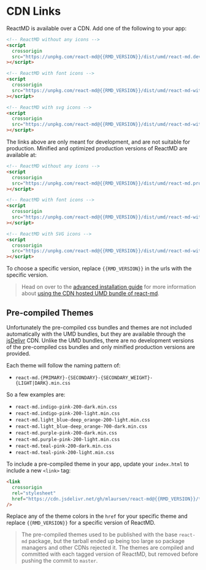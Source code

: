 # CDN Links

ReactMD is available over a CDN. Add one of the following to your app:

```html
<!-- ReactMD without any icons -->
<script
  crossorigin
  src="https://unpkg.com/react-md@{{RMD_VERSION}}/dist/umd/react-md.development.js"
></script>
```

```html
<!-- ReactMD with font icons -->
<script
  crossorigin
  src="https://unpkg.com/react-md@{{RMD_VERSION}}/dist/umd/react-md-with-font-icons.development.js"
></script>
```

```html
<!-- ReactMD with svg icons -->
<script
  crossorigin
  src="https://unpkg.com/react-md@{{RMD_VERSION}}/dist/umd/react-md-with-svg-icons.development.js"
></script>
```

The links above are only meant for development, and are not suitable for
production. Minified and optimized production versions of ReactMD are available
at:

```html
<!-- ReactMD without any icons -->
<script
  crossorigin
  src="https://unpkg.com/react-md@{{RMD_VERSION}}/dist/umd/react-md.production.min.js"
></script>
```

```html
<!-- ReactMD with font icons -->
<script
  crossorigin
  src="https://unpkg.com/react-md@{{RMD_VERSION}}/dist/umd/react-md-with-font-icons.production.min.js"
></script>
```

```html
<!-- ReactMD with SVG icons -->
<script
  crossorigin
  src="https://unpkg.com/react-md@{{RMD_VERSION}}/dist/umd/react-md-with-svg-icons.production.min.js"
></script>
```

To choose a specific version, replace `{{RMD_VERSION}}` in the urls with the
specific version.

> Head on over to the
> [advanced installation guide](/guides/advanced-installation) for more
> information about
> [using the CDN hosted UMD bundle of react-md](/guides/advanced-installation#using-the-cdn-hosted-umd-bundle-of-react-md).

## Pre-compiled Themes

Unfortunately the pre-compiled css bundles and themes are not included
automatically with the UMD bundles, but they are available through the
[jsDelivr](https://www.jsdelivr.com/) CDN. Unlike the UMD bundles, there are no
development versions of the pre-compiled css bundles and only minified
production versions are provided.

Each theme will follow the naming pattern of:

- `react-md.{PRIMARY}-{SECONDARY}-{SECONDARY_WEIGHT}-{LIGHT|DARK}.min.css`

So a few examples are:

- `react-md.indigo-pink-200-dark.min.css`
- `react-md.indigo-pink-200-light.min.css`
- `react-md.light_blue-deep_orange-200-light.min.css`
- `react-md.light_blue-deep_orange-700-dark.min.css`
- `react-md.purple-pink-200-dark.min.css`
- `react-md.purple-pink-200-light.min.css`
- `react-md.teal-pink-200-dark.min.css`
- `react-md.teal-pink-200-light.min.css`

To include a pre-compiled theme in your app, update your `index.html` to include
a new `<link>` tag:

```html
<link
  crossorigin
  rel="stylesheet"
  href="https://cdn.jsdelivr.net/gh/mlaursen/react-md@{{RMD_VERSION}}/themes/react-md.teal-pink-200-dark.min.css"
/>
```

Replace any of the theme colors in the `href` for your specific theme and
replace `{{RMD_VERSION}}` for a specific version of ReactMD.

> The pre-compiled themes used to be published with the base `react-md` package,
> but the tarball ended up being too large so package managers and other CDNs
> rejected it. The themes are compiled and committed with each tagged version of
> ReactMD, but removed before pushing the commit to `master`.
